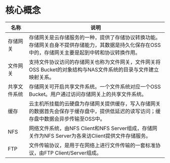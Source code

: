 # 核心概念

名称|说明
-|-
存储网关|存储网关是云存储服务的一种，提供了存储协议转换功能。存储网关自身不提供存储能力，其数据是持久化保存在OSS中的，存储网关主要是起到中转和协议转换作用。
文件网关|支持文件协议访问的存储网关也称为文件网关，文件网关将OSS Bucket的对象结构与NAS文件系统的目录与文件建立映射关系。
共享文件系统|存储网关可开启共享文件系统。一个文件系统对应一个OSS Bucket。用户通过访问存储网关上的共享文件系统。
缓存|云主机所挂载的云硬盘为存储网关提供缓存，写入存储网关的数据首先会保存于缓存盘中，提供低延迟的读写访问；缓存盘中数据会异步传输至OSS中。
NFS|网络文件系统，由NFS Client和NFS Server组成，存储网关作为NFS Server为各来访Client提供文件存储服务。
FTP|文件传输协议，是用于在网络上进行文件传输的一套标准协议，由FTP Client/Server组成。
